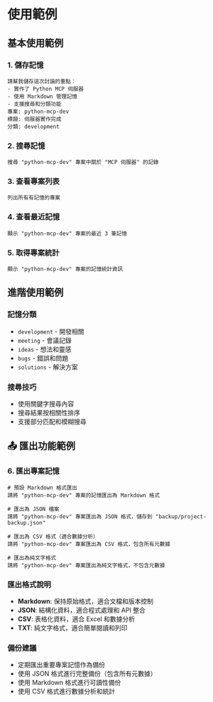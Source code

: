 # 使用範例

## 基本使用範例

### 1. 儲存記憶
```
請幫我儲存這次討論的重點：
- 實作了 Python MCP 伺服器
- 使用 Markdown 管理記憶
- 支援搜尋和分類功能
專案: python-mcp-dev
標題: 伺服器實作完成
分類: development
```

### 2. 搜尋記憶
```
搜尋 "python-mcp-dev" 專案中關於 "MCP 伺服器" 的記錄
```

### 3. 查看專案列表
```
列出所有有記憶的專案
```

### 4. 查看最近記憶
```
顯示 "python-mcp-dev" 專案的最近 3 筆記憶
```

### 5. 取得專案統計
```
顯示 "python-mcp-dev" 專案的記憶統計資訊
```

## 進階使用範例

### 記憶分類
- `development` - 開發相關
- `meeting` - 會議記錄
- `ideas` - 想法和靈感
- `bugs` - 錯誤和問題
- `solutions` - 解決方案

### 搜尋技巧
- 使用關鍵字搜尋內容
- 搜尋結果按相關性排序
- 支援部分匹配和模糊搜尋

## 📤 匯出功能範例

### 6. 匯出專案記憶
```
# 預設 Markdown 格式匯出
請將 "python-mcp-dev" 專案的記憶匯出為 Markdown 格式

# 匯出為 JSON 檔案
請將 "python-mcp-dev" 專案匯出為 JSON 格式，儲存到 "backup/project-backup.json"

# 匯出為 CSV 格式（適合數據分析）
請將 "python-mcp-dev" 專案匯出為 CSV 格式，包含所有元數據

# 匯出為純文字格式
請將 "python-mcp-dev" 專案匯出為純文字格式，不包含元數據
```

### 匯出格式說明
- **Markdown**: 保持原始格式，適合文檔和版本控制
- **JSON**: 結構化資料，適合程式處理和 API 整合
- **CSV**: 表格化資料，適合 Excel 和數據分析
- **TXT**: 純文字格式，適合簡單閱讀和列印

### 備份建議
- 定期匯出重要專案記憶作為備份
- 使用 JSON 格式進行完整備份（包含所有元數據）
- 使用 Markdown 格式進行可讀性備份
- 使用 CSV 格式進行數據分析和統計